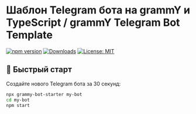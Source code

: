 # Шаблон Telegram бота на grammY и TypeScript / grammY Telegram Bot Template

[![npm version](https://img.shields.io/npm/v/grammy-bot-starter.svg)](https://www.npmjs.com/package/grammy-bot-starter)
[![Downloads](https://img.shields.io/npm/dm/grammy-bot-starter.svg)](https://www.npmjs.com/package/grammy-bot-starter)
[![License: MIT](https://img.shields.io/badge/License-MIT-yellow.svg)](https://opensource.org/licenses/MIT)

## 🚀 Быстрый старт

Создайте нового Telegram бота за 30 секунд:

```bash
npx grammy-bot-starter my-bot
cd my-bot
npm start
